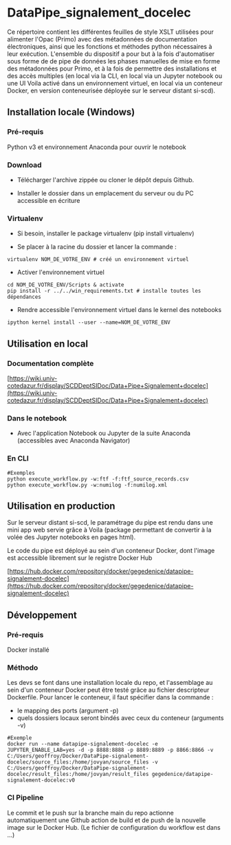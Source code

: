 # DataPipe_signalement_docelec

Ce répertoire contient les différentes feuilles de style XSLT utilisées pour alimenter l'Opac (Primo) avec des  métadonnées de documentation électroniques, ainsi que les fonctions et méthodes python nécessaires à leur exécution. L'ensemble du dispositif a pour but à la fois d'automatiser sous forme de de pipe de données les phases manuelles de mise en forme des métadonnées pour Primo, et à la fois de permettre des installations et des accès multiples (en local via la CLI, en local via un Jupyter notebook ou une UI Voila activé dans un environnement virtuel, en local via un conteneur Docker, en version conteneurisée déployée sur le serveur distant si-scd).

## Installation locale (Windows)

### Pré-requis

Python v3 et environnement Anaconda pour ouvrir le notebook


### Download

- Télécharger l'archive zippée ou cloner le dépôt depuis Github.

- Installer le dossier dans un emplacement du serveur ou du PC accessible en écriture

### Virtualenv

- Si besoin, installer le package virtualenv (pip install virtualenv)

- Se placer à la racine du dossier et lancer la commande :

```
virtualenv NOM_DE_VOTRE_ENV # créé un environnement virtuel
```
- Activer l'environnement virtuel

```
cd NOM_DE_VOTRE_ENV/Scripts & activate
pip install -r ../../win_requirements.txt # installe toutes les dépendances
```
- Rendre accessible l'environnement virtuel dans le kernel des notebooks
  
 ```
 ipython kernel install --user --name=NOM_DE_VOTRE_ENV
 ```


## Utilisation en local

### Documentation complète

[https://wiki.univ-cotedazur.fr/display/SCDDeptSIDoc/Data+Pipe+Signalement+docelec](https://wiki.univ-cotedazur.fr/display/SCDDeptSIDoc/Data+Pipe+Signalement+docelec)

### Dans le notebook

- Avec l'application Notebook ou Jupyter de la suite Anaconda (accessibles avec Anaconda Navigator)

### En CLI

```
#Exemples
python execute_workflow.py -w:ftf -f:ftf_source_records.csv
python execute_workflow.py -w:numilog -f:numilog.xml
```

## Utilisation en production

Sur le serveur distant si-scd, le paramétrage du pipe est rendu dans une mini app web servie grâce à Voila (package permettant de convertir à la volée des Jupyter notebooks en pages html).

Le code du pipe est déployé au sein d'un conteneur Docker, dont l'image est accessible librement sur le registre Docker Hub

[https://hub.docker.com/repository/docker/gegedenice/datapipe-signalement-docelec](https://hub.docker.com/repository/docker/gegedenice/datapipe-signalement-docelec)

## Développement

### Pré-requis

Docker installé

### Méthodo

Les devs se font dans une installation locale du repo, et l'assemblage au sein d'un conteneur Docker peut être testé grâce au fichier descripteur Dockerfile.
Pour lancer le conteneur, il faut spécifier dans la commande :

- le mapping des ports (argument -p)
- quels dossiers locaux seront bindés avec ceux du conteneur (arguments -v)

```
#Exemple
docker run --name datapipe-signalement-docelec -e JUPYTER_ENABLE_LAB=yes -d -p 8888:8888 -p 8889:8889 -p 8866:8866 -v C:/Users/geoffroy/Docker/DataPipe-signalement-docelec/source_files:/home/jovyan/source_files -v C:/Users/geoffroy/Docker/DataPipe-signalement-docelec/result_files:/home/jovyan/result_files gegedenice/datapipe-signalement-docelec:v0
```
### CI Pipeline

Le commit et le push sur la branche main du repo actionne automatiquement une Github action de build et de push de la nouvelle image sur le Docker Hub.
(Le fichier de configuration du workflow est dans ...)


 



